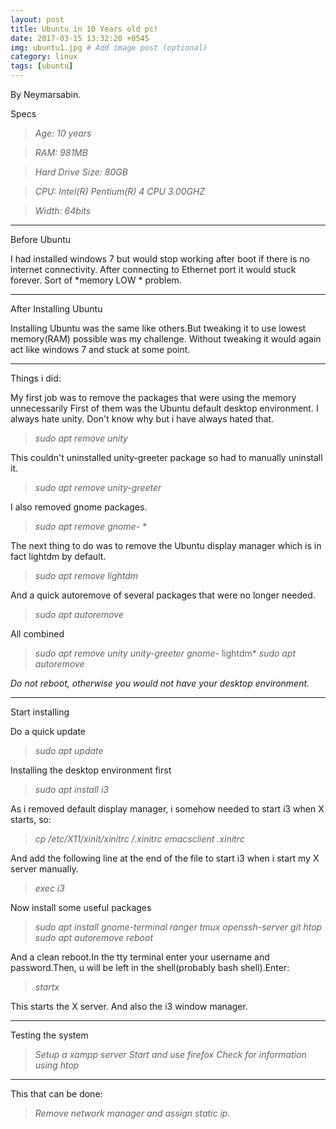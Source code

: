 ```yaml
---
layout: post
title: Ubuntu in 10 Years old pc!
date: 2017-03-15 13:32:20 +0545
img: ubuntu1.jpg # Add image post (optional)
category: linux
tags: [ubuntu]
---
```


By  Neymarsabin.

Specs
> *Age: 10 years*

> *RAM: 981MB*

> *Hard Drive Size: 80GB*

> *CPU: Intel(R) Pentium(R) 4 CPU 3.00GHZ*

> *Width: 64bits*
<hr>

Before Ubuntu

I had installed windows 7 but would stop working after boot if there is no internet connectivity. After connecting to Ethernet port it would stuck forever. Sort of *memory LOW * problem.
<hr>
After Installing Ubuntu

Installing Ubuntu was the same like others.But tweaking it to use lowest memory(RAM) possible was my challenge. Without tweaking it would again act like windows 7 and stuck at some point.
<hr>
Things i did:

My first job was to remove the packages that were using the memory unnecessarily
First of them was the Ubuntu default desktop environment. I always hate unity. Don't know why but i have always hated that.

 > *sudo apt remove unity*

This couldn't uninstalled unity-greeter package so had to manually uninstall it.

 > *sudo apt remove unity-greeter*

I also removed gnome packages.

 > *sudo apt remove gnome-* *

The next thing to do was to remove the Ubuntu display manager which is in fact lightdm by default.

 > *sudo apt remove lightdm*

And a quick autoremove of several packages that were no longer needed.

 > *sudo apt autoremove*

All combined

 > *sudo apt remove unity unity-greeter gnome-* lightdm*
 > *sudo apt autoremove*

<i>Do not reboot, otherwise you would not have your desktop environment.</i>
<hr>


Start installing

Do a quick update

> *sudo apt update*

Installing the desktop environment first

> *sudo apt install i3*

As i removed default display manager, i somehow needed to start i3 when X starts, so:

> *cp /etc/X11/xinit/xinitrc /.xinitrc*
> *emacsclient .xinitrc*

And add the following line at the end of the file to start i3 when i start my X server manually.

 > *exec i3*

Now install some useful packages

 > *sudo apt install gnome-terminal ranger tmux openssh-server git htop*
 > *sudo apt autoremove*
 > *reboot*

And a clean reboot.In the tty terminal enter your username and password.Then, u will be left in the shell(probably bash shell).Enter:

 > *startx*

This starts the X server. And also the i3 window manager.
<hr>
Testing the system

 > *Setup a xampp server*
 > *Start and use firefox*
 > *Check for information using htop*

<hr>
This that can be done:

 > *Remove network manager and assign static ip.*
